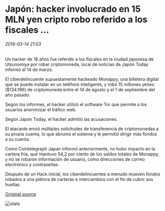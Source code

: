 # Japón: hacker involucrado en 15 MLN yen cripto robo referido a los fiscales ...

###### 2019-03-14 21:03

Un hacker de 18 años fue referido a los fiscales en la ciudad japonesa de Utsunomiya por robar criptomoneda, local de noticias de Japón Today informó el 14 de marzo.

El ciberdelincuente supuestamente hackeado Monappy, una billetera digital que se puede instalar en un teléfono inteligente, y robó 15 millones yenes ($134.196) de criptomoneda entre el 14 de agosto y el 1 de septiembre del año pasado.

Según los informes, el hacker utilizó el software Tor que permite a los usuarios anonimizar el tráfico web.

Según Japón Today, el hacker admitió las acusaciones.

El atacante envió múltiples solicitudes de transferencia de criptomonedas a su propia cuenta, lo que abrumó el sistema y le permitió dirigir más fondos a su cuenta.

Como Cointelegraph Japan informó anteriormente, no hubo impacto en la cartera fría, que mantuvo 54,2 por ciento de los saldos totales de Monappy, y no se robaron información de usuario, como direcciones de correo electrónico y contraseñas.

Después de un Hack inicial, los ciberdelincuentes a menudo mueven fondos robados a una plétora de carteras e intercambios con el fin de cubrir sus huellas.

[Original source](https://cointelegraph.com/news/japan-hacker-involved-in-15-mln-yen-crypto-theft-referred-to-prosecutors)

![stats](https://c.statcounter.com/11760860/0/a89fa40b/1/ "stats")
